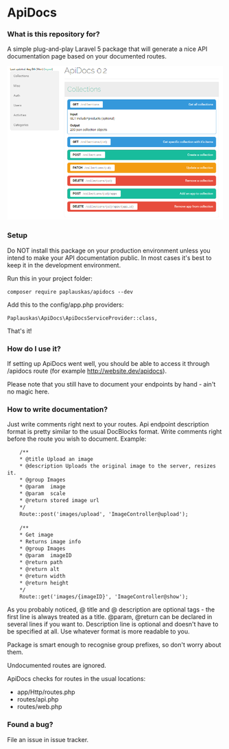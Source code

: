 # ApiDocs #

### What is this repository for? ###

A simple plug-and-play Laravel 5 package that will generate a nice API documentation page based on your documented routes.

![List view](https://raw.githubusercontent.com/TadasPaplauskas/apidocs/screenshots/list.PNG "List view")

### Setup ###

Do NOT install this package on your production environment unless you intend to make your API documentation public. In most cases it's best to keep it in the development environment.

Run this in your project folder:
~~~
composer require paplauskas/apidocs --dev
~~~

Add this to the config/app.php providers:
~~~
Paplauskas\ApiDocs\ApiDocsServiceProvider::class,
~~~

That's it!

### How do I use it? ###

If setting up ApiDocs went well, you should be able to access it through /apidocs route (for example http://website.dev/apidocs).

Please note that you still have to document your endpoints by hand - ain't no magic here.

### How to write documentation? ###

Just write comments right next to your routes. Api endpoint description format is pretty similar to the usual DocBlocks format. Write comments right before the route you wish to document. Example:

~~~
    /**
    * @title Upload an image
    * @description Uploads the original image to the server, resizes it.
    * @group Images
    * @param  image
    * @param  scale
    * @return stored image url
    */
    Route::post('images/upload', 'ImageController@upload');

    /**
    * Get image
    * Returns image info
    * @group Images
    * @param  imageID
    * @return path
    * @return alt
    * @return width
    * @return height
    */
    Route::get('images/{imageID}', 'ImageController@show');
~~~

As you probably noticed, @ title and @ description are optional tags - the first line is always treated as a title. @param, @return can be declared in several lines if you want to. Description line is optional and doesn't have to be specified at all. Use whatever format is more readable to you.

Package is smart enough to recognise group prefixes, so don't worry about them.

Undocumented routes are ignored.

ApiDocs checks for routes in the usual locations:
* app/Http/routes.php
* routes/api.php
* routes/web.php

### Found a bug? ###

File an issue in issue tracker.
